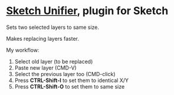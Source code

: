 # [Sketch Unifier](https://github.com/kahi/SketchUnifier), plugin for Sketch

Sets two selected layers to same size.

Makes replacing layers faster.

My workflow:
1. Select old layer (to be replaced)
2. Paste new layer (CMD-V)
3. Select the previous layer too (CMD-click)
4. Press **CTRL-Shift-I** to set them to identical X/Y
5. Press **CTRL-Shift-O** to set them to same size